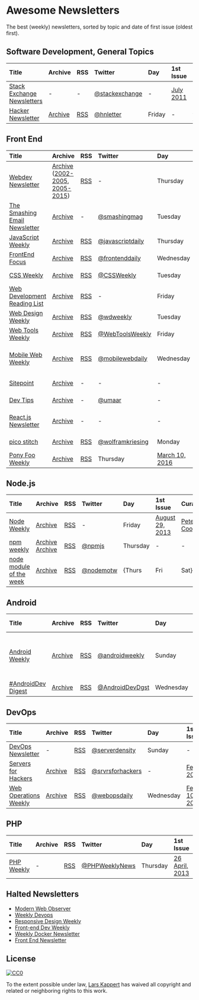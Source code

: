 # Awesome Newsletters

The best (weekly) newsletters, sorted by topic and date of first issue (oldest first).

## Software Development, General Topics

Title | Archive | RSS | Twitter | Day | 1st Issue | Curator | Publisher
:--|:--|:--|:--|:--|:--|:--|:--
[Stack Exchange Newsletters](http://stackexchange.com/newsletters) | - | - | [@stackexchange](https://twitter.com/stackexchange) | - | [July 2011](https://blog.stackexchange.com/2011/07/stack-exchange-site-newsletters/) | - | stack exchange, inc
[Hacker Newsletter](http://www.hackernewsletter.com) | [Archive](http://us1.campaign-archive2.com/home/?u=faa8eb4ef3a111cef92c4f3d4&id=e505c88a2e) | [RSS](http://us1.campaign-archive1.com/feed?u=faa8eb4ef3a111cef92c4f3d4&id=e505c88a2e) | [@hnletter](https://twitter.com/hnletter) | Friday | - | [Kale Davis](http://www.kaledavis.com) | N/A

## Front End

Title | Archive | RSS | Twitter | Day | 1st Issue | Curator | Publisher
:--|:--|:--|:--|:--|:--|:--|:--
[Webdev Newsletter](http://www.d.umn.edu/itss/training/online/webdesign/webdev_listserv.html) | [Archive](https://groups.google.com/a/d.umn.edu/forum/?hl=en#!forum/webdev) ([2002-2005](http://www.d.umn.edu/~lcarlson/newsletter/), [2005-2015](http://www.d.umn.edu/~lcarlson/newsletter_mailman_archives/)) | [RSS](https://groups.google.com/a/d.umn.edu/forum/feed/webdev/msgs/rss.xml) | - | Thursday | [July, 2002](http://www.d.umn.edu/~lcarlson/newsletter/vol_01_200207-200306/01.txt) | Laura L. Carlson | -
[The Smashing Email Newsletter](https://www.smashingmagazine.com/the-smashing-newsletter/) | [Archive](https://www.smashingmagazine.com/the-smashing-newsletter) | - | [@smashingmag](https://twitter.com/smashingmag) | Tuesday | - | [Smashing Editorial](https://www.smashingmagazine.com/author/newsletter-team/) | N/A
[JavaScript Weekly](http://javascriptweekly.com) | [Archive](http://javascriptweekly.com/issues) | [RSS](http://javascriptweekly.com/rss/21c3fohl) | [@javascriptdaily](https://twitter.com/javascriptdaily) | Thursday | [November 12, 2010](http://javascriptweekly.com/issues/1) | [Peter Cooper](https://twitter.com/peterc) | [Cooper Press](https://cooperpress.com)
[FrontEnd Focus](http://frontendfocus.co) | [Archive](http://frontendfocus.co/issues) | [RSS](http://frontendfocus.co/rss/1flbhgd0) | [@frontenddaily](https://twitter.com/frontenddaily) | Wednesday | [August 24, 2011](http://frontendfocus.co/issues/1) | [Peter Cooper](https://twitter.com/peterc) | [Cooper Press](https://cooperpress.com)
[CSS Weekly](http://css-weekly.com) | [Archive](http://css-weekly.com/archives/) | [RSS](http://feeds.feedburner.com/CSS-Weekly) | [@CSSWeekly](https://twitter.com/CSSWeekly) | Tuesday | [March 26, 2012](http://css-weekly.com/issue-1/) | [Zoran Jambor](https://twitter.com/zoranjambor) | N/A
[Web Development Reading List](https://wdrl.info) | [Archive](https://wdrl.info/archive/) | [RSS](https://wdrl.info/feed) | - | Friday | [June 27, 2013](https://wdrl.info/archive/1/) | [Anselm Hannemann](https://helloanselm.com) | N/A
[Web Design Weekly](https://web-design-weekly.com) | [Archive](https://web-design-weekly.com/archive/) | [RSS](http://feeds.feedburner.com/webdesignweekly) | [@wdweekly](https://twitter.com/wdweekly) | Tuesday | [July 2, 2011](https://web-design-weekly.com/2011/07/02/web-design-weekly-1-2/) | [Jake Bresnehan](http://jakebresnehan.com) | N/A
[Web Tools Weekly](http://webtoolsweekly.com) | [Archive](http://webtoolsweekly.com/#archive) | [RSS](http://feeds.feedburner.com/WebToolsWeekly) | [@WebToolsWeekly](https://twitter.com/WebToolsWeekly) | Friday | [July 23, 2013](http://webtoolsweekly.com/archives/issue-1/) | [Louis Lazaris](https://twitter.com/ImpressiveWebs) | N/A
[Mobile Web Weekly](https://mobilewebweekly.com) | [Archive](https://mobilewebweekly.com/issues) | [RSS](https://mobilewebweekly.com/rss/1cmgf969) | [@mobilewebdaily](https://twitter.com/mobilewebdaily) | Wednesday | [April 7, 2014](http://mobilewebweekly.co/issues/1) | [Brian Rinaldi](https://twitter.com/remotesynth), [Holly Schinski](https://twitter.com/devgirlFL) | [Cooper Press](https://cooperpress.com)
[Sitepoint](https://www.sitepoint.com/newsletter/) | [Archive](https://www.sitepoint.com/newsletter-archive/) | - | - | - | [July 23, 2014](http://sitepointdotcom.createsend.com/t/ViewEmailArchive/y/98CFA3DC7A9C9BD6/C67FD2F38AC4859C/) | - | SitePoint Pty. Ltd.
[Dev Tips](https://umaar.com/dev-tips/) | [Archive](https://umaar.com/dev-tips/) | - | [@umaar](https://twitter.com/umaar) | - | [April 15, 2015](https://umaar.com/dev-tips/1-port-forward/) | [Umar Hansa](https://umaar.com/) | N/A
[React.js Newsletter](http://reactjsnewsletter.com) | [Archive](http://reactjsnewsletter.com/issues) | - | - | - | [December 30, 2015](http://reactjsnewsletter.com/issues/1) | [Tyler McGinnis](https://twitter.com/tylermcginnis33), [Ean Platter](https://twitter.com/eanplatter)
[pico stitch]() | [Archive](http://us15.campaign-archive1.com/home/?u=255b6e97fa550b55e8a9d42b8&id=6415e108fa) | [RSS](http://us15.campaign-archive2.com/feed?u=255b6e97fa550b55e8a9d42b8&id=6415e108fa) | [@wolframkriesing](https://twitter.com/wolframkriesing) | Monday | [February 28, 2017](http://us15.campaign-archive2.com/?u=255b6e97fa550b55e8a9d42b8&id=71b31ae4f6) | [Wolfram Kriesing](http://picostitch.com/)
[Pony Foo Weekly]() | [Archive](https://ponyfoo.com/weekly/history) | [RSS](https://ponyfoo.com/weekly/feed) | Thursday | [March 10, 2016](https://ponyfoo.com/weekly/1/deployments-performance-es6-art-and-math) | [Nicolás Bevacqua](https://twitter.com/nzgb)

## Node.js

Title | Archive | RSS | Twitter | Day | 1st Issue | Curator | Publisher
:--|:--|:--|:--|:--|:--|:--|:--
[Node Weekly](http://nodeweekly.com) | [Archive](http://nodeweekly.com/issues) | [RSS](http://nodeweekly.com/rss/1k471e6h) | - | Friday | [August 29, 2013](http://nodeweekly.com/issues/1) | [Peter Cooper](https://twitter.com/peterc) | [Cooper Press](https://cooperpress.com)
[npm weekly](https://www.npmjs.com/npm-weekly) | [Archive](http://us9.campaign-archive2.com/home/?u=077dfd41302a71310cef619e5&id=e17fe5d778) [Archive](https://medium.com/npm-inc/tagged/npm-weekly) | [RSS](http://us9.campaign-archive2.com/feed?u=077dfd41302a71310cef619e5&id=e17fe5d778) | [@npmjs](https://twitter.com/npmjs) | Thursday | - | - | [npm, Inc.](https://www.npmjs.com/about)
[node module of the week](http://nmotw.in/subscribe/) | [Archive](https://nmotw.in/) | [RSS](https://nmotw.in/atom.xml) | [@nodemotw](https://twitter.com/nodemotw) | {Thurs|Fri|Sat}day | [](https://nmotw.in/rsvp/) | [Hemanth.HM](https://h3manth.com) | [nmotw.in](https://www.nmotw.in)

## Android

Title | Archive | RSS | Twitter | Day | 1st Issue | Curator | Publisher
:--|:--|:--|:--|:--|:--|:--|:--
[Android Weekly](http://androidweekly.net) | [Archive](http://androidweekly.net/archive) | [RSS](view-source:http://us2.campaign-archive1.com/feed?u=887caf4f48db76fd91e20a06d&id=4eb677ad19) | [@androidweekly](https://twitter.com/androidweekly) | Sunday | [October 28, 2011](http://androidweekly.net/issues/issue-1) | [Gyuri Grell](https://twitter.com/ggrell), [Martin Gauer](https://twitter.com/attackemartin), [Sebastian Deutsch](https://twitter.com/sippndipp) | -
[#AndroidDev Digest](https://www.androiddevdigest.com/) | [Archive](https://www.androiddevdigest.com/) | [RSS](https://www.androiddevdigest.com/feed/) | [@AndroidDevDgst](https://twitter.com/AndroidDevDgst) | Wednesday | [October 7, 2013](https://www.androiddevdigest.com/digest-6/) | - | -

## DevOps

Title | Archive | RSS | Twitter | Day | 1st Issue | Curator | Publisher
:--|:--|:--|:--|:--|:--|:--|:--
[DevOps Newsletter](https://blog.serverdensity.com/devops-newsletter/) | - | [RSS](http://feeds.feedburner.com/serverdensity) | [@serverdensity](https://twitter.com/serverdensity) | Sunday | - | - | [server density](https://www.serverdensity.com)
[Servers for Hackers](https://serversforhackers.com/editions) | [Archive](https://serversforhackers.com/editions) | [RSS](https://serversforhackers.com/feed) | [@srvrsforhackers](https://twitter.com/srvrsforhackers) | - | [Feb 25, 2014](https://serversforhackers.com/configuring-apache-virtual-hosts) | - | -
[Web Operations Weekly](http://webopsweekly.com) | [Archive](http://webopsweekly.com/issues) | [RSS](http://webopsweekly.com/rss/22ck275b) | [@webopsdaily](https://twitter.com/webopsdaily) | Wednesday | [February 10, 2015](http://webopsweekly.com/issues/1) | - | [Cooper Press](https://cooperpress.com)

## PHP
Title | Archive | RSS | Twitter | Day | 1st Issue | Curator | Publisher
:--|:--|:--|:--|:--|:--|:--|:--
[PHP Weekly](http://www.phpweekly.com) | - | [RSS](http://www.phpweekly.com/rss.xml) | [@PHPWeeklyNews](https://twitter.com/PHPWeeklyNews) | Thursday | [26 April, 2013](http://www.phpweekly.com/archive/2013-04-26.html) | [Katie Eyers](katie@phpweekly.com) | - 

## Halted Newsletters

* [Modern Web Observer](http://modernweb.com/modern-web-observer/)
* [Weekly Devops](http://www.devopsweekly.com)
* [Responsive Design Weekly](http://responsivedesignweekly.com)
* [Front-end Dev Weekly](http://frontenddevweekly.com)
* [Weekly Docker Newsletter](https://www.docker.com/newsletter-subscription)
* [Front End Newsletter](http://frontendnewsletter.com)

## License

[![CC0](http://i.creativecommons.org/p/zero/1.0/88x31.png)](http://creativecommons.org/publicdomain/zero/1.0/)

To the extent possible under law, [Lars Kappert](https://webpro.nl) has waived all copyright and related or neighboring rights to this work.
